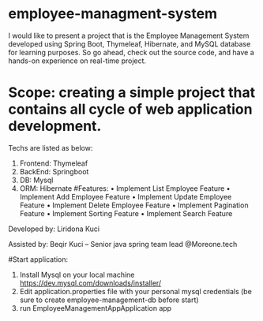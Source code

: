 # employee-managment-system
I would like to present a project that is the Employee Management System developed using Spring Boot, Thymeleaf, Hibernate, and MySQL database for learning purposes. So go ahead, check out the source code, and have a hands-on experience on real-time project.

# Scope: creating a simple project that contains all cycle of web application development.
Techs are listed as below:
1.	Frontend: Thymeleaf
2.	BackEnd: Springboot
3.	DB: Mysql
4.	ORM: Hibernate
#Features:
•	Implement List Employee Feature
•	Implement Add Employee Feature
•	Implement Update Employee Feature
•	Implement Delete Employee Feature
•	Implement Pagination Feature
•	Implement Sorting Feature
•	Implement Search Feature

Developed by: Liridona Kuci 


Assisted by: Beqir Kuci – Senior java spring team lead @Moreone.tech

#Start application:
1. Install Mysql on your local machine https://dev.mysql.com/downloads/installer/
2. Edit application.properties file with your personal mysql credentials (be sure to create employee-management-db before start)
3. run EmployeeManagementAppApplication app


